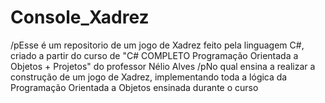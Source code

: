 # Console_Xadrez
/pEsse é um repositorio de um jogo de Xadrez feito pela linguagem C#, criado a partir do curso de "C# COMPLETO Programação Orientada a Objetos + Projetos" do professor Nélio Alves
/pNo qual ensina a realizar a construção de um jogo de Xadrez, implementando toda a lógica da Programação Orientada a Objetos ensinada durante o curso
